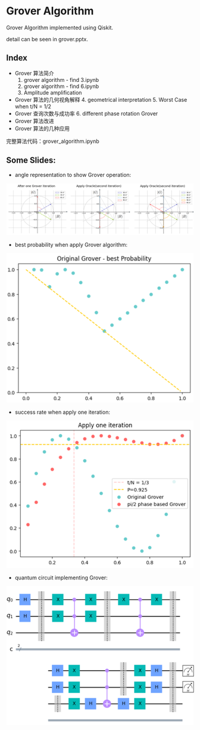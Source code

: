 # Grover Algorithm

Grover Algorithm implemented using Qiskit.

detail can be seen in grover.pptx.

## Index

+ Grover 算法简介
  1. grover algorithm - find 3.ipynb
  2. grover algorithm - find 6.ipynb
  3. Amplitude amplification
+ Grover 算法的几何视角解释
  4. geometrical interpretation
  5. Worst Case when t/N = 1/2
+ Grover 查询次数与成功率
  6. different phase rotation Grover
+ Grover 算法改进
+ Grover 算法的几种应用

完整算法代码：grover_algorithm.ipynb

## Some Slides:

+ angle representation to show Grover operation:

<img src="image/pic1.png" width=700 />

+ best probability when apply Grover algorithm:

<img src="image/pic2.png" width=700 />

+ success rate when apply one iteration:

<img src="image/pic3.png" width=700 />

+ quantum circuit implementing Grover:

<img src="image/pic4.png" width=700 />
